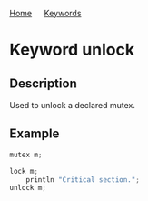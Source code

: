 [Home](https://puckowski.github.io/concert/) <span>&emsp;</span> [Keywords](https://puckowski.github.io/concert/keywords.html)

# Keyword unlock

## Description

Used to unlock a declared mutex.

## Example

```cpp
mutex m;

lock m;
    println "Critical section.";
unlock m;
```
